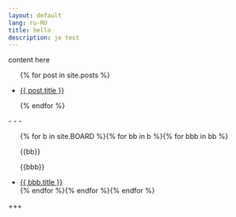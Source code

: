 ```yaml
---
layout: default
lang: ru-RU
title: hello
description: je test
---
```


content here

<ul class="entries">
  {% for post in site.posts %}
 
  <li>
    <a href="{{ post.url }}">
      <p>{{ post.title }}</p>
    </a>
  </li>
 
  {% endfor %}
</ul>
- - -
<ul>
  {% for b in site.BOARD %}{% for bb in b %}{% for bbb in bb %}
    <p>{{bb}}</p>
    <p>{{bbb}}</p>
    <li><a href="{{ bbb.permalink }}">
      {{ bbb.title }}
      </a></li>
  {% endfor %}{% endfor %}{% endfor %}
</ul>
+++
